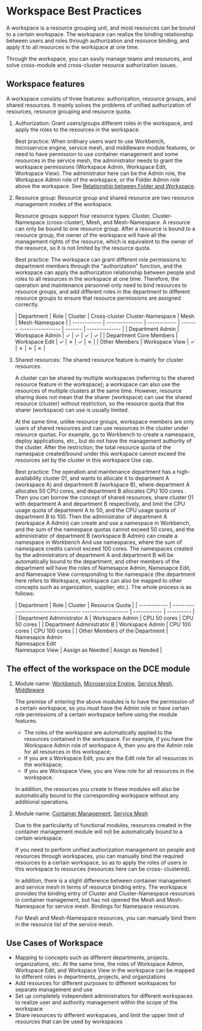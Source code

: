 # Workspace Best Practices

A workspace is a resource grouping unit, and most resources can be bound to a certain workspace.
The workspace can realize the binding relationship between users and roles through authorization and resource binding, and apply it to all resources in the workspace at one time.

Through the workspace, you can easily manage teams and resources, and solve cross-module and cross-cluster resource authorization issues.

## Workspace features

A workspace consists of three features: authorization, resource groups, and shared resources. It mainly solves the problems of unified authorization of resources, resource grouping and resource quota.



1. Authorization: Grant users/groups different roles in the workspace, and apply the roles to the resources in the workspace.

    Best practice: When ordinary users want to use Workbench, microservice engine, service mesh, and middleware module features, or need to have permission to use container management and some resources in the service mesh, the administrator needs to grant the workspace permissions (Workspace Admin, Workspace Edit, Workspace View).
    The administrator here can be the Admin role, the Workspace Admin role of the workspace, or the Folder Admin role above the workspace.
    See [Relationship between Folder and Workspace](../user-guide/workspace/ws-folder.md).

2. Resource group: Resource group and shared resource are two resource management modes of the workspace.

    Resource groups support four resource types: Cluster, Cluster-Namespace (cross-cluster), Mesh, and Mesh-Namespace.
    A resource can only be bound to one resource group. After a resource is bound to a resource group, the owner of the workspace will have all the management rights of the resource, which is equivalent to the owner of the resource, so it is not limited by the resource quota.

    Best practice: The workspace can grant different role permissions to department members through the "authorization" function, and the workspace can apply the authorization relationship between people and roles to all resources in the workspace at one time. Therefore, the operation and maintenance personnel only need to bind resources to resource groups, and add different roles in the department to different resource groups to ensure that resource permissions are assigned correctly.

    | Department | Role | Cluster | Cross-cluster Cluster-Namespace | Mesh | Mesh-Namespace |
    | ------------ | --------------- | ------------ | ------- ----------------- | ------- | -------------- |
    | Department Admin | Workspace Admin | &check; | &check; | &check; | &check; |
    | Department Core Members | Workspace Edit | &check; | &cross; | &check; | &cross; |
    | Other Members | Workspace View | &check; | &cross; | &cross; | &cross; |

3. Shared resources: The shared resource feature is mainly for cluster resources.

    A cluster can be shared by multiple workspaces (referring to the shared resource feature in the workspace); a workspace can also use the resources of multiple clusters at the same time.
    However, resource sharing does not mean that the sharer (workspace) can use the shared resource (cluster) without restriction, so the resource quota that the sharer (workspace) can use is usually limited.

    At the same time, unlike resource groups, workspace members are only users of shared resources and can use resources in the cluster under resource quotas. For example, go to Workbench to create a namespace, deploy applications, etc., but do not have the management authority of the cluster. After the restriction, the total resource quota of the namespace created/bound under this workspace cannot exceed the resources set by the cluster in this workspace Use cap.

    Best practice: The operation and maintenance department has a high-availability cluster 01, and wants to allocate it to department A (workspace A) and department B (workspace B), where department A allocates 50 CPU cores, and department B allocates CPU 100 cores .
    Then you can borrow the concept of shared resources, share cluster 01 with department A and department B respectively, and limit the CPU usage quota of department A to 50, and the CPU usage quota of department B to 100.
    Then the administrator of department A (workspace A Admin) can create and use a namespace in Workbench, and the sum of the namespace quotas cannot exceed 50 cores, and the administrator of department B (workspace B Admin) can create a namespace in Workbench And use namespaces, where the sum of namespace credits cannot exceed 100 cores.
    The namespaces created by the administrators of department A and department B will be automatically bound to the department, and other members of the department will have the roles of Namesapce Admin, Namesapce Edit, and Namesapce View corresponding to the namespace (the department here refers to Workspace, workspace can also be mapped to other concepts such as organization, supplier, etc.). The whole process is as follows:

    | Department | Role | Cluster | Resource Quota |
    | ------------ | ------------------------------------ ------------------- | ------------ | ---------- |
    | Department Administrator A | Workspace Admin | CPU 50 cores | CPU 50 cores |
    | Department Administrator B | Workspace Admin | CPU 100 cores | CPU 100 cores |
    | Other Members of the Department | Namesapce Admin<br />Namesapce Edit<br />Namesapce View | Assign as Needed | Assign as Needed |

## The effect of the workspace on the DCE module

1. Module name: [Workbench](../../amamba/intro/index.md), [Microservice Engine](../../skoala/intro/index.md), [Service Mesh](../../mspider/intro/index.md), [Middleware](../../middleware/index.md)

    The premise of entering the above modules is to have the permission of a certain workspace, so you must have the Admin role or have certain role permissions of a certain workspace before using the module features.

    - The roles of the workspace are automatically applied to the resources contained in the workspace. For example, if you have the Workspace Admin role of workspace A, then you are the Admin role for all resources in this workspace;
    - If you are a Workspace Edit, you are the Edit role for all resources in the workspace;
    - If you are Workspace View, you are View role for all resources in the workspace.

    In addition, the resources you create in these modules will also be automatically bound to the corresponding workspace without any additional operations.

2. Module name: [Container Management](../../kpanda/intro/index.md), [Service Mesh](../../mspider/intro/index.md)

    Due to the particularity of functional modules, resources created in the container management module will not be automatically bound to a certain workspace.

    If you need to perform unified authorization management on people and resources through workspaces, you can manually bind the required resources to a certain workspace, so as to apply the roles of users in this workspace to resources (resources here can be cross- clustered).

    In addition, there is a slight difference between container management and service mesh in terms of resource binding entry. The workspace provides the binding entry of Cluster and Cluster-Namespace resources in container management, but has not opened the Mesh and Mesh-Namespace for service mesh. Bindings for Namespace resources.

    For Mesh and Mesh-Namespace resources, you can manually bind them in the resource list of the service mesh.

## Use Cases of Workspace

- Mapping to concepts such as different departments, projects, organizations, etc. At the same time, the roles of Workspace Admin, Workspace Edit, and Workspace View in the workspace can be mapped to different roles in departments, projects, and organizations
- Add resources for different purposes to different workspaces for separate management and use
- Set up completely independent administrators for different workspaces to realize user and authority management within the scope of the workspace
- Share resources to different workspaces, and limit the upper limit of resources that can be used by workspaces
